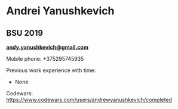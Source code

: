 # Andrei Yanushkevich
## BSU 2019
**andy.yanushkevich@gmail.com**

Mobile phone: +375295745935

Previous work experience with time:
* None

Codewars: https://www.codewars.com/users/andrewyanushkevich/completed